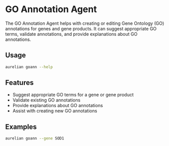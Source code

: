 # GO Annotation Agent

The GO Annotation Agent helps with creating or editing Gene Ontology (GO) annotations for genes and gene products. It can suggest appropriate GO terms, validate annotations, and provide explanations about GO annotations.

## Usage

```bash
aurelian goann --help
```

## Features

- Suggest appropriate GO terms for a gene or gene product
- Validate existing GO annotations
- Provide explanations about GO annotations
- Assist with creating new GO annotations

## Examples

```bash
aurelian goann --gene SOD1
```